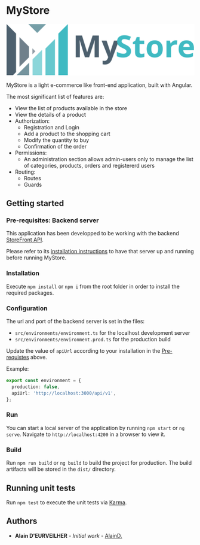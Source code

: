 # MyStore

![MyStore](https://raw.githubusercontent.com/AlainD-/my-store/master/src/assets/logo-name.svg)

MyStore is a light e-commerce like front-end application, built with Angular.

The most significant list of features are:

- View the list of products available in the store
- View the details of a product
- Authorization:
  - Registration and Login
  - Add a product to the shopping cart
  - Modify the quantity to buy
  - Confirmation of the order
- Permissions:
  - An administration section allows admin-users only to manage the list of categories, products, orders and registererd users
- Routing:
  - Routes
  - Guards

## Getting started

### Pre-requisites: Backend server

This application has been developped to be working with the backend [StoreFront API](https://github.com/AlainD-/storefront-api).

Please refer to its [installation instructions](https://github.com/AlainD-/storefront-api#installation) to have that server up and running before running MyStore.

### Installation

Execute `npm install` or `npm i` from the root folder in order to install the required packages.

### Configuration

The url and port of the backend server is set in the files:

- `src/environments/environment.ts` for the localhost development server
- `src/environments/environment.prod.ts` for the production build

Update the value of `apiUrl` according to your installation in the [Pre-requistes](https://github.com/AlainD-/my-store#pre-requisites-backend-server) above.

Example:

```typescript
export const environment = {
  production: false,
  apiUrl: 'http://localhost:3000/api/v1',
};
```

### Run

You can start a local server of the application by running `npm start` or `ng serve`.
Navigate to `http://localhost:4200` in a browser to view it.

### Build

Run `npm run build` or `ng build` to build the project for production. The build artifacts will be stored in the `dist/` directory.

## Running unit tests

Run `npm test` to execute the unit tests via [Karma](https://karma-runner.github.io).

## Authors

- **Alain D'EURVEILHER** - _Initial work_ - [AlainD.](https://github.com/AlainD-)
